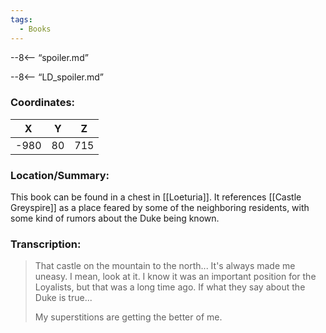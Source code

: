 ```yaml
---
tags:
  - Books
---
```


--8<-- “spoiler.md”

--8<-- “LD_spoiler.md”

### Coordinates:
| **X** | **Y**| **Z** |
|:-----:|:----:|:-----:|
|-980  |80   |715  |

### Location/Summary:
This book can be found in a chest in [[Loeturia]]. It references [[Castle Greyspire]] as a place feared by some of the neighboring residents, with some kind of rumors about the Duke being known.

### Transcription:
> That castle on the mountain to the north... It's always made me uneasy. I mean, look at it. I know it was an important position for the Loyalists, but that was a long time ago. If what they say about the Duke is true...
>
> My superstitions are getting the better of me.

